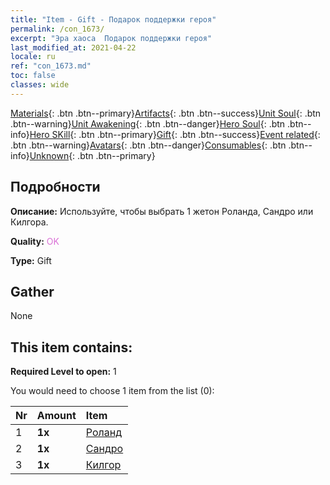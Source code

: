 ```yaml
---
title: "Item - Gift - Подарок поддержки героя"
permalink: /con_1673/
excerpt: "Эра хаоса  Подарок поддержки героя"
last_modified_at: 2021-04-22
locale: ru
ref: "con_1673.md"
toc: false
classes: wide
---
```

 [Materials](/ItemsRU/){: .btn .btn--primary}[Artifacts](/ItemsRU/Artifacts/){: .btn .btn--success}[Unit Soul](/ItemsRU/UnitSoul/){: .btn .btn--warning}[Unit Awakening](/ItemsRU/UnitAwakening/){: .btn .btn--danger}[Hero Soul](/ItemsRU/HeroSoul/){: .btn .btn--info}[Hero SKill](/ItemsRU/HeroSkill/){: .btn .btn--primary}[Gift](/ItemsRU/Gift/){: .btn .btn--success}[Event related](/ItemsRU/Events/){: .btn .btn--warning}[Avatars](/ItemsRU/Avatars/){: .btn .btn--danger}[Consumables](/ItemsRU/Consumables/){: .btn .btn--info}[Unknown](/ItemsRU/Unknown/){: .btn .btn--primary}

## Подробности
 **Описание:** Используйте, чтобы выбрать 1 жетон Роланда, Сандро или Килгора.

 **Quality:** <span style="color: #DA70D6">OK</span>

 **Type:** Gift

## Gather

  None

## This item contains:

 **Required Level to open:** 1

 You would need to choose 1 item from the list (0):

  | Nr | Amount |     Item    |
  |:---|:-------|:------------|
  | 1 |  **1x** | [Роланд](/ru/Items/her_362/) |  | 
  | 2 |  **1x** | [Сандро](/ru/Items/her_373/) |  | 
  | 3 |  **1x** | [Килгор](/ru/Items/her_374/) |  | 
